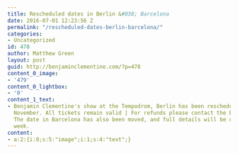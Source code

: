 ```yaml
---
title: Rescheduled dates in Berlin &#038; Barcelona
date: 2016-07-01 12:23:56 Z
permalink: "/rescheduled-dates-berlin-barcelona/"
categories:
- Uncategorized
id: 478
author: Matthew Green
layout: post
guid: http://benjaminclementine.com/?p=478
content_0_image:
- '479'
content_0_lightbox:
- '0'
content_1_text:
- Benjamin Clementine's show at the Tempodrom, Berlin has been rescheduled for 29th
  November. All tickets remain valid | For refunds please contact the box office direct.
  The date in Barcelona has also been moved, and full details will be confirmed next
  week.
content:
- a:2:{i:0;s:5:"image";i:1;s:4:"text";}
---
```


